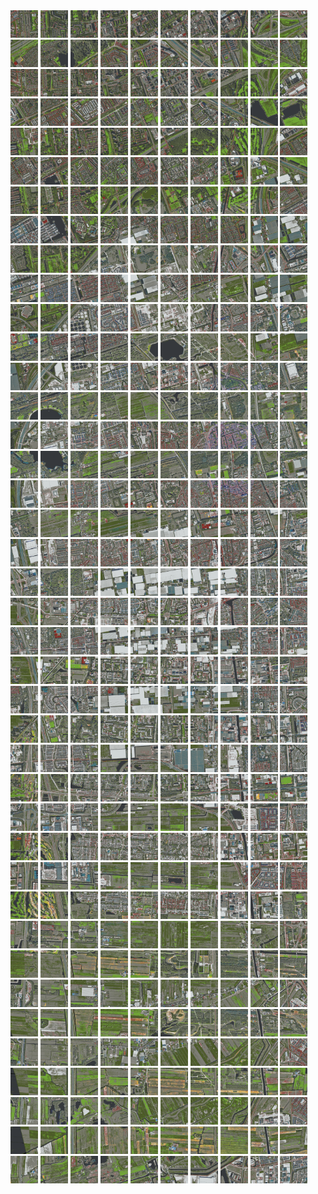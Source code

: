 <html>
<div>
<img src="https://github.com/HakkaTjakka/NL_TILE_MAP/blob/main/18/608/-1048/r.6080.-10480.png" height="44" width="44">
<img src="https://github.com/HakkaTjakka/NL_TILE_MAP/blob/main/18/608/-1048/r.6081.-10480.png" height="44" width="44">
<img src="https://github.com/HakkaTjakka/NL_TILE_MAP/blob/main/18/608/-1048/r.6082.-10480.png" height="44" width="44">
<img src="https://github.com/HakkaTjakka/NL_TILE_MAP/blob/main/18/608/-1048/r.6083.-10480.png" height="44" width="44">
<img src="https://github.com/HakkaTjakka/NL_TILE_MAP/blob/main/18/608/-1048/r.6084.-10480.png" height="44" width="44">
<img src="https://github.com/HakkaTjakka/NL_TILE_MAP/blob/main/18/608/-1048/r.6085.-10480.png" height="44" width="44">
<img src="https://github.com/HakkaTjakka/NL_TILE_MAP/blob/main/18/608/-1048/r.6086.-10480.png" height="44" width="44">
<img src="https://github.com/HakkaTjakka/NL_TILE_MAP/blob/main/18/608/-1048/r.6087.-10480.png" height="44" width="44">
<img src="https://github.com/HakkaTjakka/NL_TILE_MAP/blob/main/18/608/-1048/r.6088.-10480.png" height="44" width="44">
<img src="https://github.com/HakkaTjakka/NL_TILE_MAP/blob/main/18/608/-1048/r.6089.-10480.png" height="44" width="44">
<img src="https://github.com/HakkaTjakka/NL_TILE_MAP/blob/main/18/609/-1048/r.6090.-10480.png" height="44" width="44">
<img src="https://github.com/HakkaTjakka/NL_TILE_MAP/blob/main/18/609/-1048/r.6091.-10480.png" height="44" width="44">
<img src="https://github.com/HakkaTjakka/NL_TILE_MAP/blob/main/18/609/-1048/r.6092.-10480.png" height="44" width="44">
<img src="https://github.com/HakkaTjakka/NL_TILE_MAP/blob/main/18/609/-1048/r.6093.-10480.png" height="44" width="44">
<img src="https://github.com/HakkaTjakka/NL_TILE_MAP/blob/main/18/609/-1048/r.6094.-10480.png" height="44" width="44">
<img src="https://github.com/HakkaTjakka/NL_TILE_MAP/blob/main/18/609/-1048/r.6095.-10480.png" height="44" width="44">
<img src="https://github.com/HakkaTjakka/NL_TILE_MAP/blob/main/18/609/-1048/r.6096.-10480.png" height="44" width="44">
<img src="https://github.com/HakkaTjakka/NL_TILE_MAP/blob/main/18/609/-1048/r.6097.-10480.png" height="44" width="44">
<img src="https://github.com/HakkaTjakka/NL_TILE_MAP/blob/main/18/609/-1048/r.6098.-10480.png" height="44" width="44">
<img src="https://github.com/HakkaTjakka/NL_TILE_MAP/blob/main/18/609/-1048/r.6099.-10480.png" height="44" width="44">
<br>
<img src="https://github.com/HakkaTjakka/NL_TILE_MAP/blob/main/18/608/-1048/r.6080.-10479.png" height="44" width="44">
<img src="https://github.com/HakkaTjakka/NL_TILE_MAP/blob/main/18/608/-1048/r.6081.-10479.png" height="44" width="44">
<img src="https://github.com/HakkaTjakka/NL_TILE_MAP/blob/main/18/608/-1048/r.6082.-10479.png" height="44" width="44">
<img src="https://github.com/HakkaTjakka/NL_TILE_MAP/blob/main/18/608/-1048/r.6083.-10479.png" height="44" width="44">
<img src="https://github.com/HakkaTjakka/NL_TILE_MAP/blob/main/18/608/-1048/r.6084.-10479.png" height="44" width="44">
<img src="https://github.com/HakkaTjakka/NL_TILE_MAP/blob/main/18/608/-1048/r.6085.-10479.png" height="44" width="44">
<img src="https://github.com/HakkaTjakka/NL_TILE_MAP/blob/main/18/608/-1048/r.6086.-10479.png" height="44" width="44">
<img src="https://github.com/HakkaTjakka/NL_TILE_MAP/blob/main/18/608/-1048/r.6087.-10479.png" height="44" width="44">
<img src="https://github.com/HakkaTjakka/NL_TILE_MAP/blob/main/18/608/-1048/r.6088.-10479.png" height="44" width="44">
<img src="https://github.com/HakkaTjakka/NL_TILE_MAP/blob/main/18/608/-1048/r.6089.-10479.png" height="44" width="44">
<img src="https://github.com/HakkaTjakka/NL_TILE_MAP/blob/main/18/609/-1048/r.6090.-10479.png" height="44" width="44">
<img src="https://github.com/HakkaTjakka/NL_TILE_MAP/blob/main/18/609/-1048/r.6091.-10479.png" height="44" width="44">
<img src="https://github.com/HakkaTjakka/NL_TILE_MAP/blob/main/18/609/-1048/r.6092.-10479.png" height="44" width="44">
<img src="https://github.com/HakkaTjakka/NL_TILE_MAP/blob/main/18/609/-1048/r.6093.-10479.png" height="44" width="44">
<img src="https://github.com/HakkaTjakka/NL_TILE_MAP/blob/main/18/609/-1048/r.6094.-10479.png" height="44" width="44">
<img src="https://github.com/HakkaTjakka/NL_TILE_MAP/blob/main/18/609/-1048/r.6095.-10479.png" height="44" width="44">
<img src="https://github.com/HakkaTjakka/NL_TILE_MAP/blob/main/18/609/-1048/r.6096.-10479.png" height="44" width="44">
<img src="https://github.com/HakkaTjakka/NL_TILE_MAP/blob/main/18/609/-1048/r.6097.-10479.png" height="44" width="44">
<img src="https://github.com/HakkaTjakka/NL_TILE_MAP/blob/main/18/609/-1048/r.6098.-10479.png" height="44" width="44">
<img src="https://github.com/HakkaTjakka/NL_TILE_MAP/blob/main/18/609/-1048/r.6099.-10479.png" height="44" width="44">
<br>
<img src="https://github.com/HakkaTjakka/NL_TILE_MAP/blob/main/18/608/-1048/r.6080.-10478.png" height="44" width="44">
<img src="https://github.com/HakkaTjakka/NL_TILE_MAP/blob/main/18/608/-1048/r.6081.-10478.png" height="44" width="44">
<img src="https://github.com/HakkaTjakka/NL_TILE_MAP/blob/main/18/608/-1048/r.6082.-10478.png" height="44" width="44">
<img src="https://github.com/HakkaTjakka/NL_TILE_MAP/blob/main/18/608/-1048/r.6083.-10478.png" height="44" width="44">
<img src="https://github.com/HakkaTjakka/NL_TILE_MAP/blob/main/18/608/-1048/r.6084.-10478.png" height="44" width="44">
<img src="https://github.com/HakkaTjakka/NL_TILE_MAP/blob/main/18/608/-1048/r.6085.-10478.png" height="44" width="44">
<img src="https://github.com/HakkaTjakka/NL_TILE_MAP/blob/main/18/608/-1048/r.6086.-10478.png" height="44" width="44">
<img src="https://github.com/HakkaTjakka/NL_TILE_MAP/blob/main/18/608/-1048/r.6087.-10478.png" height="44" width="44">
<img src="https://github.com/HakkaTjakka/NL_TILE_MAP/blob/main/18/608/-1048/r.6088.-10478.png" height="44" width="44">
<img src="https://github.com/HakkaTjakka/NL_TILE_MAP/blob/main/18/608/-1048/r.6089.-10478.png" height="44" width="44">
<img src="https://github.com/HakkaTjakka/NL_TILE_MAP/blob/main/18/609/-1048/r.6090.-10478.png" height="44" width="44">
<img src="https://github.com/HakkaTjakka/NL_TILE_MAP/blob/main/18/609/-1048/r.6091.-10478.png" height="44" width="44">
<img src="https://github.com/HakkaTjakka/NL_TILE_MAP/blob/main/18/609/-1048/r.6092.-10478.png" height="44" width="44">
<img src="https://github.com/HakkaTjakka/NL_TILE_MAP/blob/main/18/609/-1048/r.6093.-10478.png" height="44" width="44">
<img src="https://github.com/HakkaTjakka/NL_TILE_MAP/blob/main/18/609/-1048/r.6094.-10478.png" height="44" width="44">
<img src="https://github.com/HakkaTjakka/NL_TILE_MAP/blob/main/18/609/-1048/r.6095.-10478.png" height="44" width="44">
<img src="https://github.com/HakkaTjakka/NL_TILE_MAP/blob/main/18/609/-1048/r.6096.-10478.png" height="44" width="44">
<img src="https://github.com/HakkaTjakka/NL_TILE_MAP/blob/main/18/609/-1048/r.6097.-10478.png" height="44" width="44">
<img src="https://github.com/HakkaTjakka/NL_TILE_MAP/blob/main/18/609/-1048/r.6098.-10478.png" height="44" width="44">
<img src="https://github.com/HakkaTjakka/NL_TILE_MAP/blob/main/18/609/-1048/r.6099.-10478.png" height="44" width="44">
<br>
<img src="https://github.com/HakkaTjakka/NL_TILE_MAP/blob/main/18/608/-1048/r.6080.-10477.png" height="44" width="44">
<img src="https://github.com/HakkaTjakka/NL_TILE_MAP/blob/main/18/608/-1048/r.6081.-10477.png" height="44" width="44">
<img src="https://github.com/HakkaTjakka/NL_TILE_MAP/blob/main/18/608/-1048/r.6082.-10477.png" height="44" width="44">
<img src="https://github.com/HakkaTjakka/NL_TILE_MAP/blob/main/18/608/-1048/r.6083.-10477.png" height="44" width="44">
<img src="https://github.com/HakkaTjakka/NL_TILE_MAP/blob/main/18/608/-1048/r.6084.-10477.png" height="44" width="44">
<img src="https://github.com/HakkaTjakka/NL_TILE_MAP/blob/main/18/608/-1048/r.6085.-10477.png" height="44" width="44">
<img src="https://github.com/HakkaTjakka/NL_TILE_MAP/blob/main/18/608/-1048/r.6086.-10477.png" height="44" width="44">
<img src="https://github.com/HakkaTjakka/NL_TILE_MAP/blob/main/18/608/-1048/r.6087.-10477.png" height="44" width="44">
<img src="https://github.com/HakkaTjakka/NL_TILE_MAP/blob/main/18/608/-1048/r.6088.-10477.png" height="44" width="44">
<img src="https://github.com/HakkaTjakka/NL_TILE_MAP/blob/main/18/608/-1048/r.6089.-10477.png" height="44" width="44">
<img src="https://github.com/HakkaTjakka/NL_TILE_MAP/blob/main/18/609/-1048/r.6090.-10477.png" height="44" width="44">
<img src="https://github.com/HakkaTjakka/NL_TILE_MAP/blob/main/18/609/-1048/r.6091.-10477.png" height="44" width="44">
<img src="https://github.com/HakkaTjakka/NL_TILE_MAP/blob/main/18/609/-1048/r.6092.-10477.png" height="44" width="44">
<img src="https://github.com/HakkaTjakka/NL_TILE_MAP/blob/main/18/609/-1048/r.6093.-10477.png" height="44" width="44">
<img src="https://github.com/HakkaTjakka/NL_TILE_MAP/blob/main/18/609/-1048/r.6094.-10477.png" height="44" width="44">
<img src="https://github.com/HakkaTjakka/NL_TILE_MAP/blob/main/18/609/-1048/r.6095.-10477.png" height="44" width="44">
<img src="https://github.com/HakkaTjakka/NL_TILE_MAP/blob/main/18/609/-1048/r.6096.-10477.png" height="44" width="44">
<img src="https://github.com/HakkaTjakka/NL_TILE_MAP/blob/main/18/609/-1048/r.6097.-10477.png" height="44" width="44">
<img src="https://github.com/HakkaTjakka/NL_TILE_MAP/blob/main/18/609/-1048/r.6098.-10477.png" height="44" width="44">
<img src="https://github.com/HakkaTjakka/NL_TILE_MAP/blob/main/18/609/-1048/r.6099.-10477.png" height="44" width="44">
<br>
<img src="https://github.com/HakkaTjakka/NL_TILE_MAP/blob/main/18/608/-1048/r.6080.-10476.png" height="44" width="44">
<img src="https://github.com/HakkaTjakka/NL_TILE_MAP/blob/main/18/608/-1048/r.6081.-10476.png" height="44" width="44">
<img src="https://github.com/HakkaTjakka/NL_TILE_MAP/blob/main/18/608/-1048/r.6082.-10476.png" height="44" width="44">
<img src="https://github.com/HakkaTjakka/NL_TILE_MAP/blob/main/18/608/-1048/r.6083.-10476.png" height="44" width="44">
<img src="https://github.com/HakkaTjakka/NL_TILE_MAP/blob/main/18/608/-1048/r.6084.-10476.png" height="44" width="44">
<img src="https://github.com/HakkaTjakka/NL_TILE_MAP/blob/main/18/608/-1048/r.6085.-10476.png" height="44" width="44">
<img src="https://github.com/HakkaTjakka/NL_TILE_MAP/blob/main/18/608/-1048/r.6086.-10476.png" height="44" width="44">
<img src="https://github.com/HakkaTjakka/NL_TILE_MAP/blob/main/18/608/-1048/r.6087.-10476.png" height="44" width="44">
<img src="https://github.com/HakkaTjakka/NL_TILE_MAP/blob/main/18/608/-1048/r.6088.-10476.png" height="44" width="44">
<img src="https://github.com/HakkaTjakka/NL_TILE_MAP/blob/main/18/608/-1048/r.6089.-10476.png" height="44" width="44">
<img src="https://github.com/HakkaTjakka/NL_TILE_MAP/blob/main/18/609/-1048/r.6090.-10476.png" height="44" width="44">
<img src="https://github.com/HakkaTjakka/NL_TILE_MAP/blob/main/18/609/-1048/r.6091.-10476.png" height="44" width="44">
<img src="https://github.com/HakkaTjakka/NL_TILE_MAP/blob/main/18/609/-1048/r.6092.-10476.png" height="44" width="44">
<img src="https://github.com/HakkaTjakka/NL_TILE_MAP/blob/main/18/609/-1048/r.6093.-10476.png" height="44" width="44">
<img src="https://github.com/HakkaTjakka/NL_TILE_MAP/blob/main/18/609/-1048/r.6094.-10476.png" height="44" width="44">
<img src="https://github.com/HakkaTjakka/NL_TILE_MAP/blob/main/18/609/-1048/r.6095.-10476.png" height="44" width="44">
<img src="https://github.com/HakkaTjakka/NL_TILE_MAP/blob/main/18/609/-1048/r.6096.-10476.png" height="44" width="44">
<img src="https://github.com/HakkaTjakka/NL_TILE_MAP/blob/main/18/609/-1048/r.6097.-10476.png" height="44" width="44">
<img src="https://github.com/HakkaTjakka/NL_TILE_MAP/blob/main/18/609/-1048/r.6098.-10476.png" height="44" width="44">
<img src="https://github.com/HakkaTjakka/NL_TILE_MAP/blob/main/18/609/-1048/r.6099.-10476.png" height="44" width="44">
<br>
<img src="https://github.com/HakkaTjakka/NL_TILE_MAP/blob/main/18/608/-1048/r.6080.-10475.png" height="44" width="44">
<img src="https://github.com/HakkaTjakka/NL_TILE_MAP/blob/main/18/608/-1048/r.6081.-10475.png" height="44" width="44">
<img src="https://github.com/HakkaTjakka/NL_TILE_MAP/blob/main/18/608/-1048/r.6082.-10475.png" height="44" width="44">
<img src="https://github.com/HakkaTjakka/NL_TILE_MAP/blob/main/18/608/-1048/r.6083.-10475.png" height="44" width="44">
<img src="https://github.com/HakkaTjakka/NL_TILE_MAP/blob/main/18/608/-1048/r.6084.-10475.png" height="44" width="44">
<img src="https://github.com/HakkaTjakka/NL_TILE_MAP/blob/main/18/608/-1048/r.6085.-10475.png" height="44" width="44">
<img src="https://github.com/HakkaTjakka/NL_TILE_MAP/blob/main/18/608/-1048/r.6086.-10475.png" height="44" width="44">
<img src="https://github.com/HakkaTjakka/NL_TILE_MAP/blob/main/18/608/-1048/r.6087.-10475.png" height="44" width="44">
<img src="https://github.com/HakkaTjakka/NL_TILE_MAP/blob/main/18/608/-1048/r.6088.-10475.png" height="44" width="44">
<img src="https://github.com/HakkaTjakka/NL_TILE_MAP/blob/main/18/608/-1048/r.6089.-10475.png" height="44" width="44">
<img src="https://github.com/HakkaTjakka/NL_TILE_MAP/blob/main/18/609/-1048/r.6090.-10475.png" height="44" width="44">
<img src="https://github.com/HakkaTjakka/NL_TILE_MAP/blob/main/18/609/-1048/r.6091.-10475.png" height="44" width="44">
<img src="https://github.com/HakkaTjakka/NL_TILE_MAP/blob/main/18/609/-1048/r.6092.-10475.png" height="44" width="44">
<img src="https://github.com/HakkaTjakka/NL_TILE_MAP/blob/main/18/609/-1048/r.6093.-10475.png" height="44" width="44">
<img src="https://github.com/HakkaTjakka/NL_TILE_MAP/blob/main/18/609/-1048/r.6094.-10475.png" height="44" width="44">
<img src="https://github.com/HakkaTjakka/NL_TILE_MAP/blob/main/18/609/-1048/r.6095.-10475.png" height="44" width="44">
<img src="https://github.com/HakkaTjakka/NL_TILE_MAP/blob/main/18/609/-1048/r.6096.-10475.png" height="44" width="44">
<img src="https://github.com/HakkaTjakka/NL_TILE_MAP/blob/main/18/609/-1048/r.6097.-10475.png" height="44" width="44">
<img src="https://github.com/HakkaTjakka/NL_TILE_MAP/blob/main/18/609/-1048/r.6098.-10475.png" height="44" width="44">
<img src="https://github.com/HakkaTjakka/NL_TILE_MAP/blob/main/18/609/-1048/r.6099.-10475.png" height="44" width="44">
<br>
<img src="https://github.com/HakkaTjakka/NL_TILE_MAP/blob/main/18/608/-1048/r.6080.-10474.png" height="44" width="44">
<img src="https://github.com/HakkaTjakka/NL_TILE_MAP/blob/main/18/608/-1048/r.6081.-10474.png" height="44" width="44">
<img src="https://github.com/HakkaTjakka/NL_TILE_MAP/blob/main/18/608/-1048/r.6082.-10474.png" height="44" width="44">
<img src="https://github.com/HakkaTjakka/NL_TILE_MAP/blob/main/18/608/-1048/r.6083.-10474.png" height="44" width="44">
<img src="https://github.com/HakkaTjakka/NL_TILE_MAP/blob/main/18/608/-1048/r.6084.-10474.png" height="44" width="44">
<img src="https://github.com/HakkaTjakka/NL_TILE_MAP/blob/main/18/608/-1048/r.6085.-10474.png" height="44" width="44">
<img src="https://github.com/HakkaTjakka/NL_TILE_MAP/blob/main/18/608/-1048/r.6086.-10474.png" height="44" width="44">
<img src="https://github.com/HakkaTjakka/NL_TILE_MAP/blob/main/18/608/-1048/r.6087.-10474.png" height="44" width="44">
<img src="https://github.com/HakkaTjakka/NL_TILE_MAP/blob/main/18/608/-1048/r.6088.-10474.png" height="44" width="44">
<img src="https://github.com/HakkaTjakka/NL_TILE_MAP/blob/main/18/608/-1048/r.6089.-10474.png" height="44" width="44">
<img src="https://github.com/HakkaTjakka/NL_TILE_MAP/blob/main/18/609/-1048/r.6090.-10474.png" height="44" width="44">
<img src="https://github.com/HakkaTjakka/NL_TILE_MAP/blob/main/18/609/-1048/r.6091.-10474.png" height="44" width="44">
<img src="https://github.com/HakkaTjakka/NL_TILE_MAP/blob/main/18/609/-1048/r.6092.-10474.png" height="44" width="44">
<img src="https://github.com/HakkaTjakka/NL_TILE_MAP/blob/main/18/609/-1048/r.6093.-10474.png" height="44" width="44">
<img src="https://github.com/HakkaTjakka/NL_TILE_MAP/blob/main/18/609/-1048/r.6094.-10474.png" height="44" width="44">
<img src="https://github.com/HakkaTjakka/NL_TILE_MAP/blob/main/18/609/-1048/r.6095.-10474.png" height="44" width="44">
<img src="https://github.com/HakkaTjakka/NL_TILE_MAP/blob/main/18/609/-1048/r.6096.-10474.png" height="44" width="44">
<img src="https://github.com/HakkaTjakka/NL_TILE_MAP/blob/main/18/609/-1048/r.6097.-10474.png" height="44" width="44">
<img src="https://github.com/HakkaTjakka/NL_TILE_MAP/blob/main/18/609/-1048/r.6098.-10474.png" height="44" width="44">
<img src="https://github.com/HakkaTjakka/NL_TILE_MAP/blob/main/18/609/-1048/r.6099.-10474.png" height="44" width="44">
<br>
<img src="https://github.com/HakkaTjakka/NL_TILE_MAP/blob/main/18/608/-1048/r.6080.-10473.png" height="44" width="44">
<img src="https://github.com/HakkaTjakka/NL_TILE_MAP/blob/main/18/608/-1048/r.6081.-10473.png" height="44" width="44">
<img src="https://github.com/HakkaTjakka/NL_TILE_MAP/blob/main/18/608/-1048/r.6082.-10473.png" height="44" width="44">
<img src="https://github.com/HakkaTjakka/NL_TILE_MAP/blob/main/18/608/-1048/r.6083.-10473.png" height="44" width="44">
<img src="https://github.com/HakkaTjakka/NL_TILE_MAP/blob/main/18/608/-1048/r.6084.-10473.png" height="44" width="44">
<img src="https://github.com/HakkaTjakka/NL_TILE_MAP/blob/main/18/608/-1048/r.6085.-10473.png" height="44" width="44">
<img src="https://github.com/HakkaTjakka/NL_TILE_MAP/blob/main/18/608/-1048/r.6086.-10473.png" height="44" width="44">
<img src="https://github.com/HakkaTjakka/NL_TILE_MAP/blob/main/18/608/-1048/r.6087.-10473.png" height="44" width="44">
<img src="https://github.com/HakkaTjakka/NL_TILE_MAP/blob/main/18/608/-1048/r.6088.-10473.png" height="44" width="44">
<img src="https://github.com/HakkaTjakka/NL_TILE_MAP/blob/main/18/608/-1048/r.6089.-10473.png" height="44" width="44">
<img src="https://github.com/HakkaTjakka/NL_TILE_MAP/blob/main/18/609/-1048/r.6090.-10473.png" height="44" width="44">
<img src="https://github.com/HakkaTjakka/NL_TILE_MAP/blob/main/18/609/-1048/r.6091.-10473.png" height="44" width="44">
<img src="https://github.com/HakkaTjakka/NL_TILE_MAP/blob/main/18/609/-1048/r.6092.-10473.png" height="44" width="44">
<img src="https://github.com/HakkaTjakka/NL_TILE_MAP/blob/main/18/609/-1048/r.6093.-10473.png" height="44" width="44">
<img src="https://github.com/HakkaTjakka/NL_TILE_MAP/blob/main/18/609/-1048/r.6094.-10473.png" height="44" width="44">
<img src="https://github.com/HakkaTjakka/NL_TILE_MAP/blob/main/18/609/-1048/r.6095.-10473.png" height="44" width="44">
<img src="https://github.com/HakkaTjakka/NL_TILE_MAP/blob/main/18/609/-1048/r.6096.-10473.png" height="44" width="44">
<img src="https://github.com/HakkaTjakka/NL_TILE_MAP/blob/main/18/609/-1048/r.6097.-10473.png" height="44" width="44">
<img src="https://github.com/HakkaTjakka/NL_TILE_MAP/blob/main/18/609/-1048/r.6098.-10473.png" height="44" width="44">
<img src="https://github.com/HakkaTjakka/NL_TILE_MAP/blob/main/18/609/-1048/r.6099.-10473.png" height="44" width="44">
<br>
<img src="https://github.com/HakkaTjakka/NL_TILE_MAP/blob/main/18/608/-1048/r.6080.-10472.png" height="44" width="44">
<img src="https://github.com/HakkaTjakka/NL_TILE_MAP/blob/main/18/608/-1048/r.6081.-10472.png" height="44" width="44">
<img src="https://github.com/HakkaTjakka/NL_TILE_MAP/blob/main/18/608/-1048/r.6082.-10472.png" height="44" width="44">
<img src="https://github.com/HakkaTjakka/NL_TILE_MAP/blob/main/18/608/-1048/r.6083.-10472.png" height="44" width="44">
<img src="https://github.com/HakkaTjakka/NL_TILE_MAP/blob/main/18/608/-1048/r.6084.-10472.png" height="44" width="44">
<img src="https://github.com/HakkaTjakka/NL_TILE_MAP/blob/main/18/608/-1048/r.6085.-10472.png" height="44" width="44">
<img src="https://github.com/HakkaTjakka/NL_TILE_MAP/blob/main/18/608/-1048/r.6086.-10472.png" height="44" width="44">
<img src="https://github.com/HakkaTjakka/NL_TILE_MAP/blob/main/18/608/-1048/r.6087.-10472.png" height="44" width="44">
<img src="https://github.com/HakkaTjakka/NL_TILE_MAP/blob/main/18/608/-1048/r.6088.-10472.png" height="44" width="44">
<img src="https://github.com/HakkaTjakka/NL_TILE_MAP/blob/main/18/608/-1048/r.6089.-10472.png" height="44" width="44">
<img src="https://github.com/HakkaTjakka/NL_TILE_MAP/blob/main/18/609/-1048/r.6090.-10472.png" height="44" width="44">
<img src="https://github.com/HakkaTjakka/NL_TILE_MAP/blob/main/18/609/-1048/r.6091.-10472.png" height="44" width="44">
<img src="https://github.com/HakkaTjakka/NL_TILE_MAP/blob/main/18/609/-1048/r.6092.-10472.png" height="44" width="44">
<img src="https://github.com/HakkaTjakka/NL_TILE_MAP/blob/main/18/609/-1048/r.6093.-10472.png" height="44" width="44">
<img src="https://github.com/HakkaTjakka/NL_TILE_MAP/blob/main/18/609/-1048/r.6094.-10472.png" height="44" width="44">
<img src="https://github.com/HakkaTjakka/NL_TILE_MAP/blob/main/18/609/-1048/r.6095.-10472.png" height="44" width="44">
<img src="https://github.com/HakkaTjakka/NL_TILE_MAP/blob/main/18/609/-1048/r.6096.-10472.png" height="44" width="44">
<img src="https://github.com/HakkaTjakka/NL_TILE_MAP/blob/main/18/609/-1048/r.6097.-10472.png" height="44" width="44">
<img src="https://github.com/HakkaTjakka/NL_TILE_MAP/blob/main/18/609/-1048/r.6098.-10472.png" height="44" width="44">
<img src="https://github.com/HakkaTjakka/NL_TILE_MAP/blob/main/18/609/-1048/r.6099.-10472.png" height="44" width="44">
<br>
<img src="https://github.com/HakkaTjakka/NL_TILE_MAP/blob/main/18/608/-1048/r.6080.-10471.png" height="44" width="44">
<img src="https://github.com/HakkaTjakka/NL_TILE_MAP/blob/main/18/608/-1048/r.6081.-10471.png" height="44" width="44">
<img src="https://github.com/HakkaTjakka/NL_TILE_MAP/blob/main/18/608/-1048/r.6082.-10471.png" height="44" width="44">
<img src="https://github.com/HakkaTjakka/NL_TILE_MAP/blob/main/18/608/-1048/r.6083.-10471.png" height="44" width="44">
<img src="https://github.com/HakkaTjakka/NL_TILE_MAP/blob/main/18/608/-1048/r.6084.-10471.png" height="44" width="44">
<img src="https://github.com/HakkaTjakka/NL_TILE_MAP/blob/main/18/608/-1048/r.6085.-10471.png" height="44" width="44">
<img src="https://github.com/HakkaTjakka/NL_TILE_MAP/blob/main/18/608/-1048/r.6086.-10471.png" height="44" width="44">
<img src="https://github.com/HakkaTjakka/NL_TILE_MAP/blob/main/18/608/-1048/r.6087.-10471.png" height="44" width="44">
<img src="https://github.com/HakkaTjakka/NL_TILE_MAP/blob/main/18/608/-1048/r.6088.-10471.png" height="44" width="44">
<img src="https://github.com/HakkaTjakka/NL_TILE_MAP/blob/main/18/608/-1048/r.6089.-10471.png" height="44" width="44">
<img src="https://github.com/HakkaTjakka/NL_TILE_MAP/blob/main/18/609/-1048/r.6090.-10471.png" height="44" width="44">
<img src="https://github.com/HakkaTjakka/NL_TILE_MAP/blob/main/18/609/-1048/r.6091.-10471.png" height="44" width="44">
<img src="https://github.com/HakkaTjakka/NL_TILE_MAP/blob/main/18/609/-1048/r.6092.-10471.png" height="44" width="44">
<img src="https://github.com/HakkaTjakka/NL_TILE_MAP/blob/main/18/609/-1048/r.6093.-10471.png" height="44" width="44">
<img src="https://github.com/HakkaTjakka/NL_TILE_MAP/blob/main/18/609/-1048/r.6094.-10471.png" height="44" width="44">
<img src="https://github.com/HakkaTjakka/NL_TILE_MAP/blob/main/18/609/-1048/r.6095.-10471.png" height="44" width="44">
<img src="https://github.com/HakkaTjakka/NL_TILE_MAP/blob/main/18/609/-1048/r.6096.-10471.png" height="44" width="44">
<img src="https://github.com/HakkaTjakka/NL_TILE_MAP/blob/main/18/609/-1048/r.6097.-10471.png" height="44" width="44">
<img src="https://github.com/HakkaTjakka/NL_TILE_MAP/blob/main/18/609/-1048/r.6098.-10471.png" height="44" width="44">
<img src="https://github.com/HakkaTjakka/NL_TILE_MAP/blob/main/18/609/-1048/r.6099.-10471.png" height="44" width="44">
<br>
<img src="https://github.com/HakkaTjakka/NL_TILE_MAP/blob/main/18/608/-1047/r.6080.-10470.png" height="44" width="44">
<img src="https://github.com/HakkaTjakka/NL_TILE_MAP/blob/main/18/608/-1047/r.6081.-10470.png" height="44" width="44">
<img src="https://github.com/HakkaTjakka/NL_TILE_MAP/blob/main/18/608/-1047/r.6082.-10470.png" height="44" width="44">
<img src="https://github.com/HakkaTjakka/NL_TILE_MAP/blob/main/18/608/-1047/r.6083.-10470.png" height="44" width="44">
<img src="https://github.com/HakkaTjakka/NL_TILE_MAP/blob/main/18/608/-1047/r.6084.-10470.png" height="44" width="44">
<img src="https://github.com/HakkaTjakka/NL_TILE_MAP/blob/main/18/608/-1047/r.6085.-10470.png" height="44" width="44">
<img src="https://github.com/HakkaTjakka/NL_TILE_MAP/blob/main/18/608/-1047/r.6086.-10470.png" height="44" width="44">
<img src="https://github.com/HakkaTjakka/NL_TILE_MAP/blob/main/18/608/-1047/r.6087.-10470.png" height="44" width="44">
<img src="https://github.com/HakkaTjakka/NL_TILE_MAP/blob/main/18/608/-1047/r.6088.-10470.png" height="44" width="44">
<img src="https://github.com/HakkaTjakka/NL_TILE_MAP/blob/main/18/608/-1047/r.6089.-10470.png" height="44" width="44">
<img src="https://github.com/HakkaTjakka/NL_TILE_MAP/blob/main/18/609/-1047/r.6090.-10470.png" height="44" width="44">
<img src="https://github.com/HakkaTjakka/NL_TILE_MAP/blob/main/18/609/-1047/r.6091.-10470.png" height="44" width="44">
<img src="https://github.com/HakkaTjakka/NL_TILE_MAP/blob/main/18/609/-1047/r.6092.-10470.png" height="44" width="44">
<img src="https://github.com/HakkaTjakka/NL_TILE_MAP/blob/main/18/609/-1047/r.6093.-10470.png" height="44" width="44">
<img src="https://github.com/HakkaTjakka/NL_TILE_MAP/blob/main/18/609/-1047/r.6094.-10470.png" height="44" width="44">
<img src="https://github.com/HakkaTjakka/NL_TILE_MAP/blob/main/18/609/-1047/r.6095.-10470.png" height="44" width="44">
<img src="https://github.com/HakkaTjakka/NL_TILE_MAP/blob/main/18/609/-1047/r.6096.-10470.png" height="44" width="44">
<img src="https://github.com/HakkaTjakka/NL_TILE_MAP/blob/main/18/609/-1047/r.6097.-10470.png" height="44" width="44">
<img src="https://github.com/HakkaTjakka/NL_TILE_MAP/blob/main/18/609/-1047/r.6098.-10470.png" height="44" width="44">
<img src="https://github.com/HakkaTjakka/NL_TILE_MAP/blob/main/18/609/-1047/r.6099.-10470.png" height="44" width="44">
<br>
<img src="https://github.com/HakkaTjakka/NL_TILE_MAP/blob/main/18/608/-1047/r.6080.-10469.png" height="44" width="44">
<img src="https://github.com/HakkaTjakka/NL_TILE_MAP/blob/main/18/608/-1047/r.6081.-10469.png" height="44" width="44">
<img src="https://github.com/HakkaTjakka/NL_TILE_MAP/blob/main/18/608/-1047/r.6082.-10469.png" height="44" width="44">
<img src="https://github.com/HakkaTjakka/NL_TILE_MAP/blob/main/18/608/-1047/r.6083.-10469.png" height="44" width="44">
<img src="https://github.com/HakkaTjakka/NL_TILE_MAP/blob/main/18/608/-1047/r.6084.-10469.png" height="44" width="44">
<img src="https://github.com/HakkaTjakka/NL_TILE_MAP/blob/main/18/608/-1047/r.6085.-10469.png" height="44" width="44">
<img src="https://github.com/HakkaTjakka/NL_TILE_MAP/blob/main/18/608/-1047/r.6086.-10469.png" height="44" width="44">
<img src="https://github.com/HakkaTjakka/NL_TILE_MAP/blob/main/18/608/-1047/r.6087.-10469.png" height="44" width="44">
<img src="https://github.com/HakkaTjakka/NL_TILE_MAP/blob/main/18/608/-1047/r.6088.-10469.png" height="44" width="44">
<img src="https://github.com/HakkaTjakka/NL_TILE_MAP/blob/main/18/608/-1047/r.6089.-10469.png" height="44" width="44">
<img src="https://github.com/HakkaTjakka/NL_TILE_MAP/blob/main/18/609/-1047/r.6090.-10469.png" height="44" width="44">
<img src="https://github.com/HakkaTjakka/NL_TILE_MAP/blob/main/18/609/-1047/r.6091.-10469.png" height="44" width="44">
<img src="https://github.com/HakkaTjakka/NL_TILE_MAP/blob/main/18/609/-1047/r.6092.-10469.png" height="44" width="44">
<img src="https://github.com/HakkaTjakka/NL_TILE_MAP/blob/main/18/609/-1047/r.6093.-10469.png" height="44" width="44">
<img src="https://github.com/HakkaTjakka/NL_TILE_MAP/blob/main/18/609/-1047/r.6094.-10469.png" height="44" width="44">
<img src="https://github.com/HakkaTjakka/NL_TILE_MAP/blob/main/18/609/-1047/r.6095.-10469.png" height="44" width="44">
<img src="https://github.com/HakkaTjakka/NL_TILE_MAP/blob/main/18/609/-1047/r.6096.-10469.png" height="44" width="44">
<img src="https://github.com/HakkaTjakka/NL_TILE_MAP/blob/main/18/609/-1047/r.6097.-10469.png" height="44" width="44">
<img src="https://github.com/HakkaTjakka/NL_TILE_MAP/blob/main/18/609/-1047/r.6098.-10469.png" height="44" width="44">
<img src="https://github.com/HakkaTjakka/NL_TILE_MAP/blob/main/18/609/-1047/r.6099.-10469.png" height="44" width="44">
<br>
<img src="https://github.com/HakkaTjakka/NL_TILE_MAP/blob/main/18/608/-1047/r.6080.-10468.png" height="44" width="44">
<img src="https://github.com/HakkaTjakka/NL_TILE_MAP/blob/main/18/608/-1047/r.6081.-10468.png" height="44" width="44">
<img src="https://github.com/HakkaTjakka/NL_TILE_MAP/blob/main/18/608/-1047/r.6082.-10468.png" height="44" width="44">
<img src="https://github.com/HakkaTjakka/NL_TILE_MAP/blob/main/18/608/-1047/r.6083.-10468.png" height="44" width="44">
<img src="https://github.com/HakkaTjakka/NL_TILE_MAP/blob/main/18/608/-1047/r.6084.-10468.png" height="44" width="44">
<img src="https://github.com/HakkaTjakka/NL_TILE_MAP/blob/main/18/608/-1047/r.6085.-10468.png" height="44" width="44">
<img src="https://github.com/HakkaTjakka/NL_TILE_MAP/blob/main/18/608/-1047/r.6086.-10468.png" height="44" width="44">
<img src="https://github.com/HakkaTjakka/NL_TILE_MAP/blob/main/18/608/-1047/r.6087.-10468.png" height="44" width="44">
<img src="https://github.com/HakkaTjakka/NL_TILE_MAP/blob/main/18/608/-1047/r.6088.-10468.png" height="44" width="44">
<img src="https://github.com/HakkaTjakka/NL_TILE_MAP/blob/main/18/608/-1047/r.6089.-10468.png" height="44" width="44">
<img src="https://github.com/HakkaTjakka/NL_TILE_MAP/blob/main/18/609/-1047/r.6090.-10468.png" height="44" width="44">
<img src="https://github.com/HakkaTjakka/NL_TILE_MAP/blob/main/18/609/-1047/r.6091.-10468.png" height="44" width="44">
<img src="https://github.com/HakkaTjakka/NL_TILE_MAP/blob/main/18/609/-1047/r.6092.-10468.png" height="44" width="44">
<img src="https://github.com/HakkaTjakka/NL_TILE_MAP/blob/main/18/609/-1047/r.6093.-10468.png" height="44" width="44">
<img src="https://github.com/HakkaTjakka/NL_TILE_MAP/blob/main/18/609/-1047/r.6094.-10468.png" height="44" width="44">
<img src="https://github.com/HakkaTjakka/NL_TILE_MAP/blob/main/18/609/-1047/r.6095.-10468.png" height="44" width="44">
<img src="https://github.com/HakkaTjakka/NL_TILE_MAP/blob/main/18/609/-1047/r.6096.-10468.png" height="44" width="44">
<img src="https://github.com/HakkaTjakka/NL_TILE_MAP/blob/main/18/609/-1047/r.6097.-10468.png" height="44" width="44">
<img src="https://github.com/HakkaTjakka/NL_TILE_MAP/blob/main/18/609/-1047/r.6098.-10468.png" height="44" width="44">
<img src="https://github.com/HakkaTjakka/NL_TILE_MAP/blob/main/18/609/-1047/r.6099.-10468.png" height="44" width="44">
<br>
<img src="https://github.com/HakkaTjakka/NL_TILE_MAP/blob/main/18/608/-1047/r.6080.-10467.png" height="44" width="44">
<img src="https://github.com/HakkaTjakka/NL_TILE_MAP/blob/main/18/608/-1047/r.6081.-10467.png" height="44" width="44">
<img src="https://github.com/HakkaTjakka/NL_TILE_MAP/blob/main/18/608/-1047/r.6082.-10467.png" height="44" width="44">
<img src="https://github.com/HakkaTjakka/NL_TILE_MAP/blob/main/18/608/-1047/r.6083.-10467.png" height="44" width="44">
<img src="https://github.com/HakkaTjakka/NL_TILE_MAP/blob/main/18/608/-1047/r.6084.-10467.png" height="44" width="44">
<img src="https://github.com/HakkaTjakka/NL_TILE_MAP/blob/main/18/608/-1047/r.6085.-10467.png" height="44" width="44">
<img src="https://github.com/HakkaTjakka/NL_TILE_MAP/blob/main/18/608/-1047/r.6086.-10467.png" height="44" width="44">
<img src="https://github.com/HakkaTjakka/NL_TILE_MAP/blob/main/18/608/-1047/r.6087.-10467.png" height="44" width="44">
<img src="https://github.com/HakkaTjakka/NL_TILE_MAP/blob/main/18/608/-1047/r.6088.-10467.png" height="44" width="44">
<img src="https://github.com/HakkaTjakka/NL_TILE_MAP/blob/main/18/608/-1047/r.6089.-10467.png" height="44" width="44">
<img src="https://github.com/HakkaTjakka/NL_TILE_MAP/blob/main/18/609/-1047/r.6090.-10467.png" height="44" width="44">
<img src="https://github.com/HakkaTjakka/NL_TILE_MAP/blob/main/18/609/-1047/r.6091.-10467.png" height="44" width="44">
<img src="https://github.com/HakkaTjakka/NL_TILE_MAP/blob/main/18/609/-1047/r.6092.-10467.png" height="44" width="44">
<img src="https://github.com/HakkaTjakka/NL_TILE_MAP/blob/main/18/609/-1047/r.6093.-10467.png" height="44" width="44">
<img src="https://github.com/HakkaTjakka/NL_TILE_MAP/blob/main/18/609/-1047/r.6094.-10467.png" height="44" width="44">
<img src="https://github.com/HakkaTjakka/NL_TILE_MAP/blob/main/18/609/-1047/r.6095.-10467.png" height="44" width="44">
<img src="https://github.com/HakkaTjakka/NL_TILE_MAP/blob/main/18/609/-1047/r.6096.-10467.png" height="44" width="44">
<img src="https://github.com/HakkaTjakka/NL_TILE_MAP/blob/main/18/609/-1047/r.6097.-10467.png" height="44" width="44">
<img src="https://github.com/HakkaTjakka/NL_TILE_MAP/blob/main/18/609/-1047/r.6098.-10467.png" height="44" width="44">
<img src="https://github.com/HakkaTjakka/NL_TILE_MAP/blob/main/18/609/-1047/r.6099.-10467.png" height="44" width="44">
<br>
<img src="https://github.com/HakkaTjakka/NL_TILE_MAP/blob/main/18/608/-1047/r.6080.-10466.png" height="44" width="44">
<img src="https://github.com/HakkaTjakka/NL_TILE_MAP/blob/main/18/608/-1047/r.6081.-10466.png" height="44" width="44">
<img src="https://github.com/HakkaTjakka/NL_TILE_MAP/blob/main/18/608/-1047/r.6082.-10466.png" height="44" width="44">
<img src="https://github.com/HakkaTjakka/NL_TILE_MAP/blob/main/18/608/-1047/r.6083.-10466.png" height="44" width="44">
<img src="https://github.com/HakkaTjakka/NL_TILE_MAP/blob/main/18/608/-1047/r.6084.-10466.png" height="44" width="44">
<img src="https://github.com/HakkaTjakka/NL_TILE_MAP/blob/main/18/608/-1047/r.6085.-10466.png" height="44" width="44">
<img src="https://github.com/HakkaTjakka/NL_TILE_MAP/blob/main/18/608/-1047/r.6086.-10466.png" height="44" width="44">
<img src="https://github.com/HakkaTjakka/NL_TILE_MAP/blob/main/18/608/-1047/r.6087.-10466.png" height="44" width="44">
<img src="https://github.com/HakkaTjakka/NL_TILE_MAP/blob/main/18/608/-1047/r.6088.-10466.png" height="44" width="44">
<img src="https://github.com/HakkaTjakka/NL_TILE_MAP/blob/main/18/608/-1047/r.6089.-10466.png" height="44" width="44">
<img src="https://github.com/HakkaTjakka/NL_TILE_MAP/blob/main/18/609/-1047/r.6090.-10466.png" height="44" width="44">
<img src="https://github.com/HakkaTjakka/NL_TILE_MAP/blob/main/18/609/-1047/r.6091.-10466.png" height="44" width="44">
<img src="https://github.com/HakkaTjakka/NL_TILE_MAP/blob/main/18/609/-1047/r.6092.-10466.png" height="44" width="44">
<img src="https://github.com/HakkaTjakka/NL_TILE_MAP/blob/main/18/609/-1047/r.6093.-10466.png" height="44" width="44">
<img src="https://github.com/HakkaTjakka/NL_TILE_MAP/blob/main/18/609/-1047/r.6094.-10466.png" height="44" width="44">
<img src="https://github.com/HakkaTjakka/NL_TILE_MAP/blob/main/18/609/-1047/r.6095.-10466.png" height="44" width="44">
<img src="https://github.com/HakkaTjakka/NL_TILE_MAP/blob/main/18/609/-1047/r.6096.-10466.png" height="44" width="44">
<img src="https://github.com/HakkaTjakka/NL_TILE_MAP/blob/main/18/609/-1047/r.6097.-10466.png" height="44" width="44">
<img src="https://github.com/HakkaTjakka/NL_TILE_MAP/blob/main/18/609/-1047/r.6098.-10466.png" height="44" width="44">
<img src="https://github.com/HakkaTjakka/NL_TILE_MAP/blob/main/18/609/-1047/r.6099.-10466.png" height="44" width="44">
<br>
<img src="https://github.com/HakkaTjakka/NL_TILE_MAP/blob/main/18/608/-1047/r.6080.-10465.png" height="44" width="44">
<img src="https://github.com/HakkaTjakka/NL_TILE_MAP/blob/main/18/608/-1047/r.6081.-10465.png" height="44" width="44">
<img src="https://github.com/HakkaTjakka/NL_TILE_MAP/blob/main/18/608/-1047/r.6082.-10465.png" height="44" width="44">
<img src="https://github.com/HakkaTjakka/NL_TILE_MAP/blob/main/18/608/-1047/r.6083.-10465.png" height="44" width="44">
<img src="https://github.com/HakkaTjakka/NL_TILE_MAP/blob/main/18/608/-1047/r.6084.-10465.png" height="44" width="44">
<img src="https://github.com/HakkaTjakka/NL_TILE_MAP/blob/main/18/608/-1047/r.6085.-10465.png" height="44" width="44">
<img src="https://github.com/HakkaTjakka/NL_TILE_MAP/blob/main/18/608/-1047/r.6086.-10465.png" height="44" width="44">
<img src="https://github.com/HakkaTjakka/NL_TILE_MAP/blob/main/18/608/-1047/r.6087.-10465.png" height="44" width="44">
<img src="https://github.com/HakkaTjakka/NL_TILE_MAP/blob/main/18/608/-1047/r.6088.-10465.png" height="44" width="44">
<img src="https://github.com/HakkaTjakka/NL_TILE_MAP/blob/main/18/608/-1047/r.6089.-10465.png" height="44" width="44">
<img src="https://github.com/HakkaTjakka/NL_TILE_MAP/blob/main/18/609/-1047/r.6090.-10465.png" height="44" width="44">
<img src="https://github.com/HakkaTjakka/NL_TILE_MAP/blob/main/18/609/-1047/r.6091.-10465.png" height="44" width="44">
<img src="https://github.com/HakkaTjakka/NL_TILE_MAP/blob/main/18/609/-1047/r.6092.-10465.png" height="44" width="44">
<img src="https://github.com/HakkaTjakka/NL_TILE_MAP/blob/main/18/609/-1047/r.6093.-10465.png" height="44" width="44">
<img src="https://github.com/HakkaTjakka/NL_TILE_MAP/blob/main/18/609/-1047/r.6094.-10465.png" height="44" width="44">
<img src="https://github.com/HakkaTjakka/NL_TILE_MAP/blob/main/18/609/-1047/r.6095.-10465.png" height="44" width="44">
<img src="https://github.com/HakkaTjakka/NL_TILE_MAP/blob/main/18/609/-1047/r.6096.-10465.png" height="44" width="44">
<img src="https://github.com/HakkaTjakka/NL_TILE_MAP/blob/main/18/609/-1047/r.6097.-10465.png" height="44" width="44">
<img src="https://github.com/HakkaTjakka/NL_TILE_MAP/blob/main/18/609/-1047/r.6098.-10465.png" height="44" width="44">
<img src="https://github.com/HakkaTjakka/NL_TILE_MAP/blob/main/18/609/-1047/r.6099.-10465.png" height="44" width="44">
<br>
<img src="https://github.com/HakkaTjakka/NL_TILE_MAP/blob/main/18/608/-1047/r.6080.-10464.png" height="44" width="44">
<img src="https://github.com/HakkaTjakka/NL_TILE_MAP/blob/main/18/608/-1047/r.6081.-10464.png" height="44" width="44">
<img src="https://github.com/HakkaTjakka/NL_TILE_MAP/blob/main/18/608/-1047/r.6082.-10464.png" height="44" width="44">
<img src="https://github.com/HakkaTjakka/NL_TILE_MAP/blob/main/18/608/-1047/r.6083.-10464.png" height="44" width="44">
<img src="https://github.com/HakkaTjakka/NL_TILE_MAP/blob/main/18/608/-1047/r.6084.-10464.png" height="44" width="44">
<img src="https://github.com/HakkaTjakka/NL_TILE_MAP/blob/main/18/608/-1047/r.6085.-10464.png" height="44" width="44">
<img src="https://github.com/HakkaTjakka/NL_TILE_MAP/blob/main/18/608/-1047/r.6086.-10464.png" height="44" width="44">
<img src="https://github.com/HakkaTjakka/NL_TILE_MAP/blob/main/18/608/-1047/r.6087.-10464.png" height="44" width="44">
<img src="https://github.com/HakkaTjakka/NL_TILE_MAP/blob/main/18/608/-1047/r.6088.-10464.png" height="44" width="44">
<img src="https://github.com/HakkaTjakka/NL_TILE_MAP/blob/main/18/608/-1047/r.6089.-10464.png" height="44" width="44">
<img src="https://github.com/HakkaTjakka/NL_TILE_MAP/blob/main/18/609/-1047/r.6090.-10464.png" height="44" width="44">
<img src="https://github.com/HakkaTjakka/NL_TILE_MAP/blob/main/18/609/-1047/r.6091.-10464.png" height="44" width="44">
<img src="https://github.com/HakkaTjakka/NL_TILE_MAP/blob/main/18/609/-1047/r.6092.-10464.png" height="44" width="44">
<img src="https://github.com/HakkaTjakka/NL_TILE_MAP/blob/main/18/609/-1047/r.6093.-10464.png" height="44" width="44">
<img src="https://github.com/HakkaTjakka/NL_TILE_MAP/blob/main/18/609/-1047/r.6094.-10464.png" height="44" width="44">
<img src="https://github.com/HakkaTjakka/NL_TILE_MAP/blob/main/18/609/-1047/r.6095.-10464.png" height="44" width="44">
<img src="https://github.com/HakkaTjakka/NL_TILE_MAP/blob/main/18/609/-1047/r.6096.-10464.png" height="44" width="44">
<img src="https://github.com/HakkaTjakka/NL_TILE_MAP/blob/main/18/609/-1047/r.6097.-10464.png" height="44" width="44">
<img src="https://github.com/HakkaTjakka/NL_TILE_MAP/blob/main/18/609/-1047/r.6098.-10464.png" height="44" width="44">
<img src="https://github.com/HakkaTjakka/NL_TILE_MAP/blob/main/18/609/-1047/r.6099.-10464.png" height="44" width="44">
<br>
<img src="https://github.com/HakkaTjakka/NL_TILE_MAP/blob/main/18/608/-1047/r.6080.-10463.png" height="44" width="44">
<img src="https://github.com/HakkaTjakka/NL_TILE_MAP/blob/main/18/608/-1047/r.6081.-10463.png" height="44" width="44">
<img src="https://github.com/HakkaTjakka/NL_TILE_MAP/blob/main/18/608/-1047/r.6082.-10463.png" height="44" width="44">
<img src="https://github.com/HakkaTjakka/NL_TILE_MAP/blob/main/18/608/-1047/r.6083.-10463.png" height="44" width="44">
<img src="https://github.com/HakkaTjakka/NL_TILE_MAP/blob/main/18/608/-1047/r.6084.-10463.png" height="44" width="44">
<img src="https://github.com/HakkaTjakka/NL_TILE_MAP/blob/main/18/608/-1047/r.6085.-10463.png" height="44" width="44">
<img src="https://github.com/HakkaTjakka/NL_TILE_MAP/blob/main/18/608/-1047/r.6086.-10463.png" height="44" width="44">
<img src="https://github.com/HakkaTjakka/NL_TILE_MAP/blob/main/18/608/-1047/r.6087.-10463.png" height="44" width="44">
<img src="https://github.com/HakkaTjakka/NL_TILE_MAP/blob/main/18/608/-1047/r.6088.-10463.png" height="44" width="44">
<img src="https://github.com/HakkaTjakka/NL_TILE_MAP/blob/main/18/608/-1047/r.6089.-10463.png" height="44" width="44">
<img src="https://github.com/HakkaTjakka/NL_TILE_MAP/blob/main/18/609/-1047/r.6090.-10463.png" height="44" width="44">
<img src="https://github.com/HakkaTjakka/NL_TILE_MAP/blob/main/18/609/-1047/r.6091.-10463.png" height="44" width="44">
<img src="https://github.com/HakkaTjakka/NL_TILE_MAP/blob/main/18/609/-1047/r.6092.-10463.png" height="44" width="44">
<img src="https://github.com/HakkaTjakka/NL_TILE_MAP/blob/main/18/609/-1047/r.6093.-10463.png" height="44" width="44">
<img src="https://github.com/HakkaTjakka/NL_TILE_MAP/blob/main/18/609/-1047/r.6094.-10463.png" height="44" width="44">
<img src="https://github.com/HakkaTjakka/NL_TILE_MAP/blob/main/18/609/-1047/r.6095.-10463.png" height="44" width="44">
<img src="https://github.com/HakkaTjakka/NL_TILE_MAP/blob/main/18/609/-1047/r.6096.-10463.png" height="44" width="44">
<img src="https://github.com/HakkaTjakka/NL_TILE_MAP/blob/main/18/609/-1047/r.6097.-10463.png" height="44" width="44">
<img src="https://github.com/HakkaTjakka/NL_TILE_MAP/blob/main/18/609/-1047/r.6098.-10463.png" height="44" width="44">
<img src="https://github.com/HakkaTjakka/NL_TILE_MAP/blob/main/18/609/-1047/r.6099.-10463.png" height="44" width="44">
<br>
<img src="https://github.com/HakkaTjakka/NL_TILE_MAP/blob/main/18/608/-1047/r.6080.-10462.png" height="44" width="44">
<img src="https://github.com/HakkaTjakka/NL_TILE_MAP/blob/main/18/608/-1047/r.6081.-10462.png" height="44" width="44">
<img src="https://github.com/HakkaTjakka/NL_TILE_MAP/blob/main/18/608/-1047/r.6082.-10462.png" height="44" width="44">
<img src="https://github.com/HakkaTjakka/NL_TILE_MAP/blob/main/18/608/-1047/r.6083.-10462.png" height="44" width="44">
<img src="https://github.com/HakkaTjakka/NL_TILE_MAP/blob/main/18/608/-1047/r.6084.-10462.png" height="44" width="44">
<img src="https://github.com/HakkaTjakka/NL_TILE_MAP/blob/main/18/608/-1047/r.6085.-10462.png" height="44" width="44">
<img src="https://github.com/HakkaTjakka/NL_TILE_MAP/blob/main/18/608/-1047/r.6086.-10462.png" height="44" width="44">
<img src="https://github.com/HakkaTjakka/NL_TILE_MAP/blob/main/18/608/-1047/r.6087.-10462.png" height="44" width="44">
<img src="https://github.com/HakkaTjakka/NL_TILE_MAP/blob/main/18/608/-1047/r.6088.-10462.png" height="44" width="44">
<img src="https://github.com/HakkaTjakka/NL_TILE_MAP/blob/main/18/608/-1047/r.6089.-10462.png" height="44" width="44">
<img src="https://github.com/HakkaTjakka/NL_TILE_MAP/blob/main/18/609/-1047/r.6090.-10462.png" height="44" width="44">
<img src="https://github.com/HakkaTjakka/NL_TILE_MAP/blob/main/18/609/-1047/r.6091.-10462.png" height="44" width="44">
<img src="https://github.com/HakkaTjakka/NL_TILE_MAP/blob/main/18/609/-1047/r.6092.-10462.png" height="44" width="44">
<img src="https://github.com/HakkaTjakka/NL_TILE_MAP/blob/main/18/609/-1047/r.6093.-10462.png" height="44" width="44">
<img src="https://github.com/HakkaTjakka/NL_TILE_MAP/blob/main/18/609/-1047/r.6094.-10462.png" height="44" width="44">
<img src="https://github.com/HakkaTjakka/NL_TILE_MAP/blob/main/18/609/-1047/r.6095.-10462.png" height="44" width="44">
<img src="https://github.com/HakkaTjakka/NL_TILE_MAP/blob/main/18/609/-1047/r.6096.-10462.png" height="44" width="44">
<img src="https://github.com/HakkaTjakka/NL_TILE_MAP/blob/main/18/609/-1047/r.6097.-10462.png" height="44" width="44">
<img src="https://github.com/HakkaTjakka/NL_TILE_MAP/blob/main/18/609/-1047/r.6098.-10462.png" height="44" width="44">
<img src="https://github.com/HakkaTjakka/NL_TILE_MAP/blob/main/18/609/-1047/r.6099.-10462.png" height="44" width="44">
<br>
<img src="https://github.com/HakkaTjakka/NL_TILE_MAP/blob/main/18/608/-1047/r.6080.-10461.png" height="44" width="44">
<img src="https://github.com/HakkaTjakka/NL_TILE_MAP/blob/main/18/608/-1047/r.6081.-10461.png" height="44" width="44">
<img src="https://github.com/HakkaTjakka/NL_TILE_MAP/blob/main/18/608/-1047/r.6082.-10461.png" height="44" width="44">
<img src="https://github.com/HakkaTjakka/NL_TILE_MAP/blob/main/18/608/-1047/r.6083.-10461.png" height="44" width="44">
<img src="https://github.com/HakkaTjakka/NL_TILE_MAP/blob/main/18/608/-1047/r.6084.-10461.png" height="44" width="44">
<img src="https://github.com/HakkaTjakka/NL_TILE_MAP/blob/main/18/608/-1047/r.6085.-10461.png" height="44" width="44">
<img src="https://github.com/HakkaTjakka/NL_TILE_MAP/blob/main/18/608/-1047/r.6086.-10461.png" height="44" width="44">
<img src="https://github.com/HakkaTjakka/NL_TILE_MAP/blob/main/18/608/-1047/r.6087.-10461.png" height="44" width="44">
<img src="https://github.com/HakkaTjakka/NL_TILE_MAP/blob/main/18/608/-1047/r.6088.-10461.png" height="44" width="44">
<img src="https://github.com/HakkaTjakka/NL_TILE_MAP/blob/main/18/608/-1047/r.6089.-10461.png" height="44" width="44">
<img src="https://github.com/HakkaTjakka/NL_TILE_MAP/blob/main/18/609/-1047/r.6090.-10461.png" height="44" width="44">
<img src="https://github.com/HakkaTjakka/NL_TILE_MAP/blob/main/18/609/-1047/r.6091.-10461.png" height="44" width="44">
<img src="https://github.com/HakkaTjakka/NL_TILE_MAP/blob/main/18/609/-1047/r.6092.-10461.png" height="44" width="44">
<img src="https://github.com/HakkaTjakka/NL_TILE_MAP/blob/main/18/609/-1047/r.6093.-10461.png" height="44" width="44">
<img src="https://github.com/HakkaTjakka/NL_TILE_MAP/blob/main/18/609/-1047/r.6094.-10461.png" height="44" width="44">
<img src="https://github.com/HakkaTjakka/NL_TILE_MAP/blob/main/18/609/-1047/r.6095.-10461.png" height="44" width="44">
<img src="https://github.com/HakkaTjakka/NL_TILE_MAP/blob/main/18/609/-1047/r.6096.-10461.png" height="44" width="44">
<img src="https://github.com/HakkaTjakka/NL_TILE_MAP/blob/main/18/609/-1047/r.6097.-10461.png" height="44" width="44">
<img src="https://github.com/HakkaTjakka/NL_TILE_MAP/blob/main/18/609/-1047/r.6098.-10461.png" height="44" width="44">
<img src="https://github.com/HakkaTjakka/NL_TILE_MAP/blob/main/18/609/-1047/r.6099.-10461.png" height="44" width="44">
<br>
</div>
</html>
